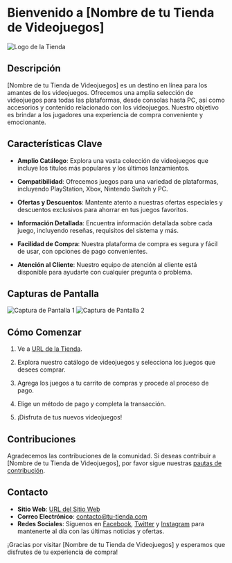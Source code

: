 # Bienvenido a [Nombre de tu Tienda de Videojuegos]

![Logo de la Tienda](URL-del-logo)

## Descripción

[Nombre de tu Tienda de Videojuegos] es un destino en línea para los amantes de los videojuegos. Ofrecemos una amplia selección de videojuegos para todas las plataformas, desde consolas hasta PC, así como accesorios y contenido relacionado con los videojuegos. Nuestro objetivo es brindar a los jugadores una experiencia de compra conveniente y emocionante.

## Características Clave

- **Amplio Catálogo**: Explora una vasta colección de videojuegos que incluye los títulos más populares y los últimos lanzamientos.

- **Compatibilidad**: Ofrecemos juegos para una variedad de plataformas, incluyendo PlayStation, Xbox, Nintendo Switch y PC.

- **Ofertas y Descuentos**: Mantente atento a nuestras ofertas especiales y descuentos exclusivos para ahorrar en tus juegos favoritos.

- **Información Detallada**: Encuentra información detallada sobre cada juego, incluyendo reseñas, requisitos del sistema y más.

- **Facilidad de Compra**: Nuestra plataforma de compra es segura y fácil de usar, con opciones de pago convenientes.

- **Atención al Cliente**: Nuestro equipo de atención al cliente está disponible para ayudarte con cualquier pregunta o problema.

## Capturas de Pantalla

![Captura de Pantalla 1](URL-de-la-captura-1)
![Captura de Pantalla 2](URL-de-la-captura-2)

## Cómo Comenzar

1. Ve a [URL de la Tienda](URL-de-la-tienda).

2. Explora nuestro catálogo de videojuegos y selecciona los juegos que desees comprar.

3. Agrega los juegos a tu carrito de compras y procede al proceso de pago.

4. Elige un método de pago y completa la transacción.

5. ¡Disfruta de tus nuevos videojuegos!

## Contribuciones

Agradecemos las contribuciones de la comunidad. Si deseas contribuir a [Nombre de tu Tienda de Videojuegos], por favor sigue nuestras [pautas de contribución](CONTRIBUTING.md).

## Contacto

- **Sitio Web**: [URL del Sitio Web](URL-del-Sitio-Web)
- **Correo Electrónico**: [contacto@tu-tienda.com](mailto:contacto@tu-tienda.com)
- **Redes Sociales**: Síguenos en [Facebook](URL-de-Facebook), [Twitter](URL-de-Twitter) y [Instagram](URL-de-Instagram) para mantenerte al día con las últimas noticias y ofertas.

¡Gracias por visitar [Nombre de tu Tienda de Videojuegos] y esperamos que disfrutes de tu experiencia de compra!

